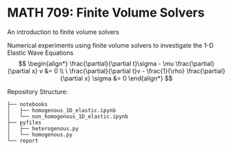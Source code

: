 # MATH 709: Finite Volume Solvers
An introduction to finite volume solvers

Numerical experiments using finite volume solvers to investigate the 1-D Elastic Wave Equations
$$
\begin{align*}    \frac{\partial}{\partial t}\sigma - \mu \frac{\partial}{\partial x} v &= 0 \\
    \ \frac{\partial}{\partial t}v - \frac{1}{\rho} \frac{\partial}{\partial x} \sigma &= 0
\end{align*}
$$

Repository Structure:
```
├── notebooks  
│   ├── homogenous_1D_elastic.ipynb
│   └── non_homogenous_1D_elastic.ipynb  
├── pyfiles  
│   ├── heterogenous.py  
│   └── homogenous.py  
└── report  
```
